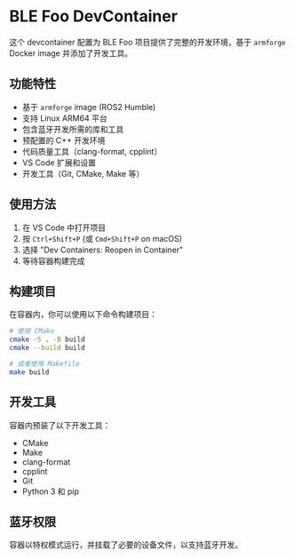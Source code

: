 # BLE Foo DevContainer

这个 devcontainer 配置为 BLE Foo 项目提供了完整的开发环境，基于 `armforge` Docker image 并添加了开发工具。

## 功能特性

- 基于 `armforge` image (ROS2 Humble)
- 支持 Linux ARM64 平台
- 包含蓝牙开发所需的库和工具
- 预配置的 C++ 开发环境
- 代码质量工具（clang-format, cpplint）
- VS Code 扩展和设置
- 开发工具（Git, CMake, Make 等）

## 使用方法

1. 在 VS Code 中打开项目
2. 按 `Ctrl+Shift+P` (或 `Cmd+Shift+P` on macOS)
3. 选择 "Dev Containers: Reopen in Container"
4. 等待容器构建完成

## 构建项目

在容器内，你可以使用以下命令构建项目：

```bash
# 使用 CMake
cmake -S . -B build
cmake --build build

# 或者使用 Makefile
make build
```

## 开发工具

容器内预装了以下开发工具：
- CMake
- Make
- clang-format
- cpplint
- Git
- Python 3 和 pip

## 蓝牙权限

容器以特权模式运行，并挂载了必要的设备文件，以支持蓝牙开发。
